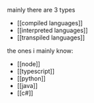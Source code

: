 mainly there are 3 types

- [[compiled languages]]
- [[interpreted languages]]
- [[transpiled languages]]

the ones i mainly know:

- [[node]]
- [[typescript]]
- [[python]]
- [[java]]
- [[c#]]
